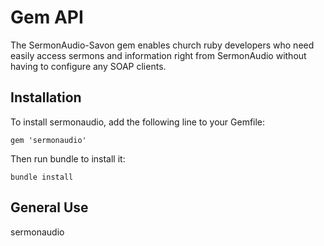 #  Gem API

The SermonAudio-Savon gem enables church ruby developers who need easily access sermons and information right from SermonAudio without having to configure any SOAP clients.

## Installation

To install sermonaudio, add the following line to your Gemfile:

    gem 'sermonaudio'

Then run bundle to install it:

    bundle install
    
## General Use

sermonaudio 